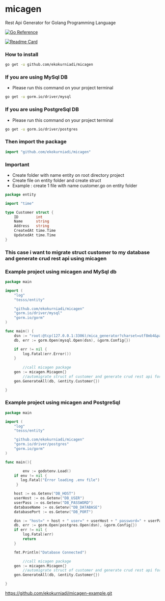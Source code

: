 # micagen
Rest Api Generator for Golang Programming Language

[![Go Reference](https://pkg.go.dev/badge/github.com/ekokurniadi/micagen.svg)](https://pkg.go.dev/github.com/ekokurniadi/micagen)

[![Readme Card](https://github-readme-stats.vercel.app/api/pin/?username=ekokurniadi&repo=micagen&theme=radical&show_icons=true)](https://github.com/ekokurniadi/micagen)


### How to install
```sh
go get -u github.com/ekokurniadi/micagen
```

### If you are using MySql DB

 - Please run this command on your project terminal
```sh
go get -u gorm.io/driver/mysql
```

### If you are using PostgreSql DB
 - Please run this command on your project terminal
```sh
go get -u gorm.io/driver/postgres
```

### Then import the package

```go
import "github.com/ekokurniadi/micagen"
```
### Important

- Create folder with name entity on root directory project
- Create file on entity folder and create struct
- Example :  create 1 file with name customer.go on entity folder
```go
package entity

import "time"

type Customer struct {
	ID        int
	Name      string
	Address   string
	CreatedAt time.Time
	UpdatedAt time.Time
}
```
### This case i want to migrate struct customer to my database and generate crud rest api using micagen


### Example project using micagen and MySql db
```go
package main

import (
	"log"
	"tesss/entity"

	"github.com/ekokurniadi/micagen"
	"gorm.io/driver/mysql"
	"gorm.io/gorm"
)

func main() {
	dsn := "root:@tcp(127.0.0.1:3306)/mica_generator?charset=utf8mb4&parseTime=True&loc=Local"
	db, err := gorm.Open(mysql.Open(dsn), &gorm.Config{})

	if err != nil {
		log.Fatal(err.Error())
	}
       
        //call micagen package
	gen := micagen.Micagen{}
        //automigrate struct of customer and generate crud rest api for customer
	gen.GenerateAll(db, &entity.Customer{})

}
```
### Example project using micagen and PostgreSql
```go
package main

import (
	"log"
	"tesss/entity"

	"github.com/ekokurniadi/micagen"
	"gorm.io/driver/postgres"
	"gorm.io/gorm"
)

func main(){

        env := godotenv.Load()
	if env != nil {
	   log.Fatal("Error loading .env file")
	 }

	host := os.Getenv("DB_HOST")
	userHost := os.Getenv("DB_USER")
	userPass := os.Getenv("DB_PASSWORD")
	databaseName := os.Getenv("DB_DATABASE")
	databasePort := os.Getenv("DB_PORT")

	dsn := "host=" + host + " user=" + userHost + " password=" + userPass + " dbname=" + databaseName + " port=" + databasePort + " sslmode=disable TimeZone=Asia/Jakarta"
	db, err := gorm.Open(postgres.Open(dsn), &gorm.Config{})
	if err != nil {
		log.Fatal(err)
		return
	}

	fmt.Println("Database Connected")

        //call micagen package
	gen := micagen.Micagen{}
        //automigrate struct of customer and generate crud rest api for customer
	gen.GenerateAll(db, &entity.Customer{})

}
```
https://github.com/ekokurniadi/micagen-example.git
